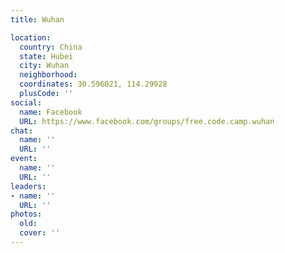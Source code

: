 ```yaml
---
title: Wuhan

location:
  country: China
  state: Hubei
  city: Wuhan
  neighborhood: 
  coordinates: 30.596021, 114.29928
  plusCode: ''
social:
  name: Facebook
  URL: https://www.facebook.com/groups/free.code.camp.wuhan
chat:
  name: ''
  URL: ''
event:
  name: ''
  URL: ''
leaders:
- name: ''
  URL: ''
photos:
  old: 
  cover: ''
---
```

